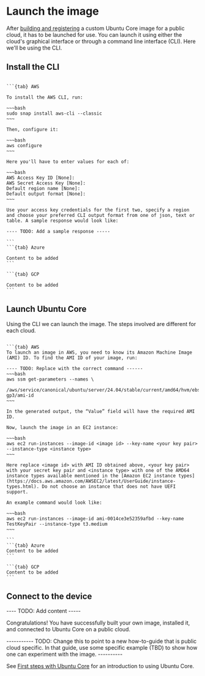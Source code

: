 # Launch the image

After [building and registering](/tutorials/build-your-first-image/build-the-image) a custom Ubuntu Core image for a public cloud, it has to be launched for use. You can launch it using either the cloud's graphical interface or through a command line interface (CLI). Here we'll be using the CLI. 


## Install the CLI

````{tabs}

```{tab} AWS

To install the AWS CLI, run:

~~~bash
sudo snap install aws-cli --classic
~~~

Then, configure it:

~~~bash
aws configure
~~~

Here you'll have to enter values for each of:

~~~bash
AWS Access Key ID [None]:
AWS Secret Access Key [None]:
Default region name [None]:
Default output format [None]:
~~~

Use your access key credentials for the first two, specify a region and choose your preferred CLI output format from one of json, text or table. A sample response would look like:

---- TODO: Add a sample response -----
 
```
```{tab} Azure

Content to be added
```

```{tab} GCP

Content to be added
```
````
## Launch Ubuntu Core

Using the CLI we can launch the image. The steps involved are different for each cloud.

````{tabs}

```{tab} AWS
To launch an image in AWS, you need to know its Amazon Machine Image (AMI) ID. To find the AMI ID of your image, run:

---- TODO: Replace with the correct command ------
~~~bash
aws ssm get-parameters --names \
   /aws/service/canonical/ubuntu/server/24.04/stable/current/amd64/hvm/ebs-gp3/ami-id
~~~

In the generated output, the “Value” field will have the required AMI ID. 

Now, launch the image in an EC2 instance:

~~~bash
aws ec2 run-instances --image-id <image id> --key-name <your key pair> --instance-type <instance type>
~~~

Here replace <image id> with AMI ID obtained above, <your key pair> with your secret key pair and <instance type> with one of the AMD64 instance types available mentioned in the [Amazon EC2 instance types](https://docs.aws.amazon.com/AWSEC2/latest/UserGuide/instance-types.html). Do not choose an instance that does not have UEFI support.

An example command would look like:

~~~bash
aws ec2 run-instances --image-id ami-0014ce3e52359afbd --key-name TestKeyPair --instance-type t3.medium
~~~

```
```{tab} Azure
Content to be added
```

```{tab} GCP
Content to be added
```
````


## Connect to the device

---- TODO: Add content -----

Congratulations! You have successfully built your own image, installed it, and connected to Ubuntu Core on a public cloud.

----------- TODO: Change this to point to a new how-to-guide that is public cloud specific. In that guide, use some specific example (TBD) to show how one can experiment with the image. ----------

See [First steps with Ubuntu Core](/how-to-guides/using-ubuntu-core) for an introduction to using Ubuntu Core.

